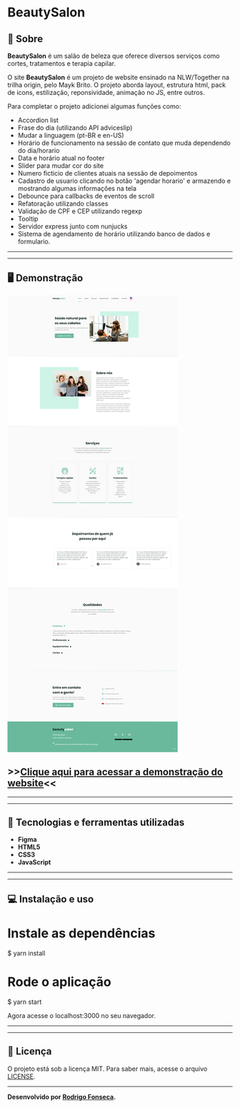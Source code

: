 # BeautySalon



## 📝 Sobre

**BeautySalon** é um salão de beleza que oferece diversos serviços como cortes, tratamentos e terapia capilar.
  
O site **BeautySalon** é um projeto de website ensinado na NLW/Together na trilha origin, pelo Mayk Brito. O projeto aborda layout, estrutura html, pack de icons, estilização, reponsividade, animação no JS, entre outros.

Para completar o projeto adicionei algumas funções como: 
- Accordion list 
- Frase do dia (utilizando API adviceslip)
- Mudar a linguagem (pt-BR e en-US)
- Horário de funcionamento na sessão de contato que muda dependendo do dia/horario
- Data e horário atual no footer
- Slider para mudar cor do site
- Numero ficticio de clientes atuais na sessão de depoimentos
- Cadastro de usuario clicando no botão 'agendar horario' e armazendo e mostrando algumas informações na tela
- Debounce para callbacks de eventos de scroll
- Refatoração utilizando classes
- Validação de CPF e CEP utilizando regexp
- Tooltip
- Servidor express junto com nunjucks
- Sistema de agendamento de horário utilizando banco de dados e formulario.

---------
---------

## 🖥️ Demonstração
[![BeautySalon](screencapture-127-0-0-1-5500-2021-09-03-22_18_41.png "Clique para acessar o projeto")](https://beautysalon1.vercel.app/ "Clique para acessar o projeto")  


## >>**[Clique aqui para acessar a demonstração do website](https://beautysalon1.vercel.app/)**<<


----------
----------



## 🚀 Tecnologias e ferramentas utilizadas

- **Figma**
- **HTML5**
- **CSS3**
- **JavaScript**

----
----

## 💻 Instalação e uso

# Instale as dependências
$ yarn install

# Rode o aplicação
$ yarn start


Agora acesse o localhost:3000 no seu navegador.

----
----

## 📝 Licença

O projeto está sob a licença MIT. Para saber mais, acesse o arquivo [LICENSE](https://github.com/RodrigoFonsecaG/bikcraft/blob/main/LICENSE).

---

**Desenvolvido por [Rodrigo Fonseca](https://github.com/RodrigoFonsecaG/).**
